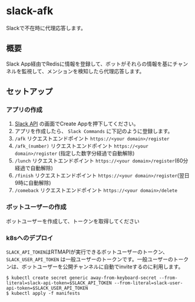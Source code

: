 # slack-afk

Slackで不在時に代理応答します。

## 概要
Slack App経由でRedisに情報を登録して、ボットがそれらの情報を基にチャンネルを監視して、メンションを検知したら代理応答します。

## セットアップ
### アプリの作成
1. [Slack API](https://api.slack.com/apps) の画面でCreate Appを押下してください。
2. アプリを作成したら、 `Slack Commands` に下記のように登録します。
  1. `/afk` リクエストエンドポイント `https://<your domain>/register`
  2. `/afk_(number)` リクエストエンドポイント `https://<your domain>/register` (指定した数字分経過で自動解除)
  3. `/lunch` リクエストエンドポイント `https://<your domain>/register`(60分経過で自動解除)
  4. `/finish` リクエストエンドポイント `https://<your domain>/register`(翌日9時に自動解除)
  5. `/comeback` リクエストエンドポイント `https://<your domain>/delete`

### ボットユーザーの作成

ボットユーザーを作成して、トークンを取得してください

### k8sへのデプロイ
`SLACK_API_TOKEN`はRTMAPIが実行できるボットユーザーのトークン、`SLACK_USER_API_TOKEN` は一般ユーザーのトークンです。一般ユーザーのトークンは、ボットユーザーを公開チャンネルに自動でinviteするのに利用します。

```
$ kubectl create secret generic away-from-keyboard-secret --from-literal=slack-api-token=$SLACK_API_TOKEN --from-literal=slack-user-api-token=$SLACK_USER_API_TOKEN
$ kubectl apply -f manifests
```
